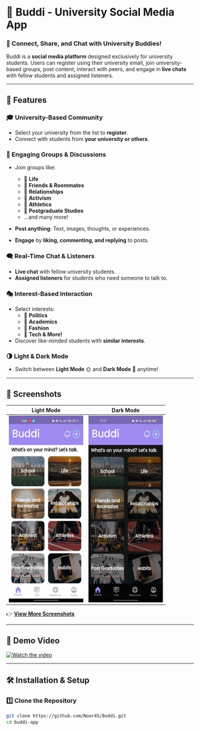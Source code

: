 # 📱 Buddi - University Social Media App  

### 📌 Connect, Share, and Chat with University Buddies!  

Buddi is a **social media platform** designed exclusively for university students. Users can register using their university email, join university-based groups, post content, interact with peers, and engage in **live chats** with fellow students and assigned listeners.  

---

## 🚀 Features  

### 🎓 University-Based Community  
- Select your university from the list to **register**.  
- Connect with students from **your university or others**.  

### 💬 Engaging Groups & Discussions  
- Join groups like:  
  - 🔹 **Life**  
  - 🔹 **Friends & Roommates**  
  - 🔹 **Relationships**  
  - 🔹 **Activism**  
  - 🔹 **Athletics**  
  - 🔹 **Postgraduate Studies**  
  - ...and many more!  

- **Post anything**: Text, images, thoughts, or experiences.  
- **Engage** by **liking, commenting, and replying** to posts.  

### 🗨️ Real-Time Chat & Listeners  
- **Live chat** with fellow university students.  
- **Assigned listeners** for students who need someone to talk to.  

### 🎭 Interest-Based Interaction  
- Select interests:  
  - 🔹 **Politics**  
  - 🔹 **Academics**  
  - 🔹 **Fashion**  
  - 🔹 **Tech & More!**  
- Discover like-minded students with **similar interests**.  

### 🌗 Light & Dark Mode  
- Switch between **Light Mode** 🌞 and **Dark Mode** 🌙 anytime!  

---

## 📲 Screenshots  

| Light Mode | Dark Mode |  
|------------|------------|  
| <img src="https://github.com/Noor45/Uploaded-Files/blob/main/Buddi%20App/4.jpg" width="200" height="500"/> | <img src="https://github.com/Noor45/Uploaded-Files/blob/main/Buddi%20App/4.1.jpg" width="200" height="500"/> |  

👉 **[View More Screenshots](screenshots.md)**  

---

## 🎥 Demo Video  

[![Watch the video](https://img.youtube.com/vi/DBJaZV5X7SA/hqdefault.jpg)](https://youtu.be/DBJaZV5X7SA)

---

## 🛠️ Installation & Setup  

### 1️⃣ Clone the Repository  
```sh
git clone https://github.com/Noor45/Buddi.git
cd buddi-app
